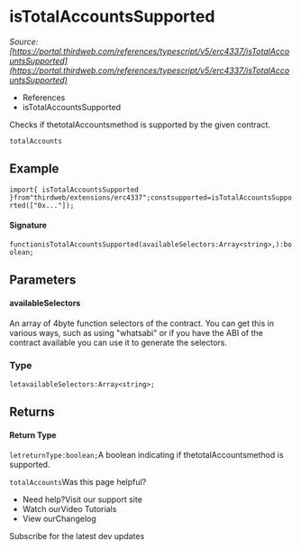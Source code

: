 # isTotalAccountsSupported

*Source: [https://portal.thirdweb.com/references/typescript/v5/erc4337/isTotalAccountsSupported](https://portal.thirdweb.com/references/typescript/v5/erc4337/isTotalAccountsSupported)*

* References
* isTotalAccountsSupported

Checks if thetotalAccountsmethod is supported by the given contract.

`totalAccounts`
## Example

`import{ isTotalAccountsSupported }from"thirdweb/extensions/erc4337";constsupported=isTotalAccountsSupported(["0x..."]);`
#### Signature

`functionisTotalAccountsSupported(availableSelectors:Array<string>,):boolean;`
## Parameters

#### availableSelectors

An array of 4byte function selectors of the contract. You can get this in various ways, such as using "whatsabi" or if you have the ABI of the contract available you can use it to generate the selectors.

### Type

`letavailableSelectors:Array<string>;`
## Returns

#### Return Type

`letreturnType:boolean;`A boolean indicating if thetotalAccountsmethod is supported.

`totalAccounts`Was this page helpful?

* Need help?Visit our support site
* Watch ourVideo Tutorials
* View ourChangelog

Subscribe for the latest dev updates

